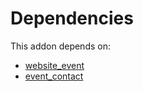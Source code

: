 # Dependencies

This addon depends on:

- [website_event](../../odoo-bringout-oca-ocb-website_event)
- [event_contact](../../odoo-bringout-oca-event-event_contact)
